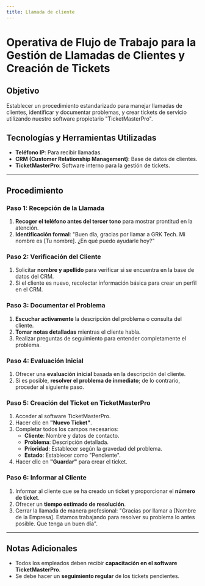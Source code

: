 ```yaml
---
title: Llamada de cliente
---
```

# Operativa de Flujo de Trabajo para la Gestión de Llamadas de Clientes y Creación de Tickets

## Objetivo
Establecer un procedimiento estandarizado para manejar llamadas de clientes, identificar y documentar problemas, y crear tickets de servicio utilizando nuestro software propietario "TicketMasterPro".

## Tecnologías y Herramientas Utilizadas
- **Teléfono IP**: Para recibir llamadas.
- **CRM (Customer Relationship Management)**: Base de datos de clientes.
- **TicketMasterPro**: Software interno para la gestión de tickets.

---

## Procedimiento

### Paso 1: Recepción de la Llamada

1. **Recoger el teléfono antes del tercer tono** para mostrar prontitud en la atención.
2. **Identificación formal**: "Buen día, gracias por llamar a GRK Tech. Mi nombre es [Tu nombre]. ¿En qué puedo ayudarle hoy?"

### Paso 2: Verificación del Cliente

1. Solicitar **nombre y apellido** para verificar si se encuentra en la base de datos del CRM.
2. Si el cliente es nuevo, recolectar información básica para crear un perfil en el CRM.

### Paso 3: Documentar el Problema

1. **Escuchar activamente** la descripción del problema o consulta del cliente.
2. **Tomar notas detalladas** mientras el cliente habla.
3. Realizar preguntas de seguimiento para entender completamente el problema.

### Paso 4: Evaluación Inicial

1. Ofrecer una **evaluación inicial** basada en la descripción del cliente.
2. Si es posible, **resolver el problema de inmediato**; de lo contrario, proceder al siguiente paso.

### Paso 5: Creación del Ticket en TicketMasterPro

1. Acceder al software TicketMasterPro.
2. Hacer clic en **"Nuevo Ticket"**.
3. Completar todos los campos necesarios:
    - **Cliente**: Nombre y datos de contacto.
    - **Problema**: Descripción detallada.
    - **Prioridad**: Establecer según la gravedad del problema.
    - **Estado**: Establecer como "Pendiente".
4. Hacer clic en **"Guardar"** para crear el ticket.

### Paso 6: Informar al Cliente

1. Informar al cliente que se ha creado un ticket y proporcionar el **número de ticket**.
2. Ofrecer un **tiempo estimado de resolución**.
3. Cerrar la llamada de manera profesional: "Gracias por llamar a [Nombre de la Empresa]. Estamos trabajando para resolver su problema lo antes posible. Que tenga un buen día".

---

## Notas Adicionales

- Todos los empleados deben recibir **capacitación en el software TicketMasterPro**.
- Se debe hacer un **seguimiento regular** de los tickets pendientes.


